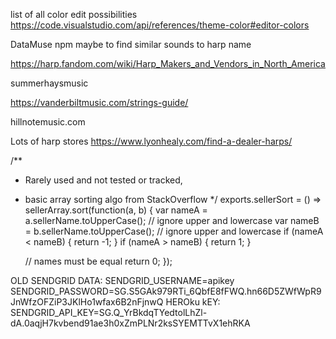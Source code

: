 list of all color edit possibilities https://code.visualstudio.com/api/references/theme-color#editor-colors

DataMuse npm maybe to find similar sounds to harp name

https://harp.fandom.com/wiki/Harp_Makers_and_Vendors_in_North_America

summerhaysmusic

https://vanderbiltmusic.com/strings-guide/

hillnotemusic.com

Lots of harp stores   https://www.lyonhealy.com/find-a-dealer-harps/

/**
 * Rarely used and not tested or tracked, 
 * basic array sorting algo from StackOverflow
 */
exports.sellerSort = () => sellerArray.sort(function(a, b) {
    var nameA = a.sellerName.toUpperCase(); // ignore upper and lowercase
    var nameB = b.sellerName.toUpperCase(); // ignore upper and lowercase
    if (nameA < nameB) {
        return -1;
    }
    if (nameA > nameB) {
       return 1;
    }
  
    // names must be equal
    return 0;
});

OLD SENDGRID DATA:
SENDGRID_USERNAME=apikey
SENDGRID_PASSWORD=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
HEROku kEY: SENDGRID_API_KEY=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
